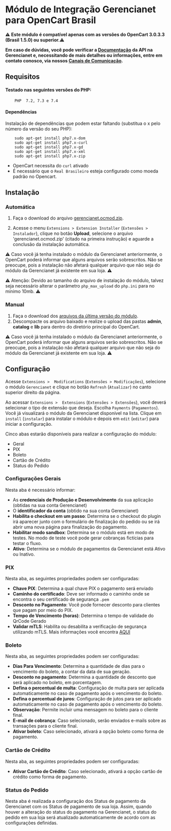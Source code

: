 # Módulo de Integração Gerencianet  para OpenCart Brasil #

:warning: **Este módulo é compatível apenas com as versões do OpenCart 3.0.3.3 (Brasil 1.5.0) ou superior.**:warning:

**Em caso de dúvidas, você pode verificar a [Documentação](https://dev.gerencianet.com.br/docs/opencart-pix) da API na Gerencianet e, necessitando de mais detalhes ou informações, entre em contato conosco, via nossos [Canais de Comunicação](https://gerencianet.com.br/central-de-ajuda).**

## Requisitos

#### Testado nas seguintes versões do PHP:
``` 
    PHP  7.2, 7.3 e 7.4 
```

#### Dependências
Instalação de dependências que podem estar faltando (substitua o x pelo número da versão do seu PHP): 
```
    sudo apt-get install php7.x-dom
    sudo apt-get install php7.x-curl
    sudo apt-get install php7.x-gd
    sudo apt-get install php7.x-xml
    sudo apt-get install php7.x-zip
```

- OpenCart necessita do <code>curl</code> ativado
- É necessário que o <code>Real Brasileiro</code> esteja configurado como moeda padrão no Opencart.

## Instalação
### Automática

1. Faça o download do arquivo [gerencianet.ocmod.zip](auto/).

2. Acesse o menu `Extensions > Extension Installer` (`Extensões > Instalador`), clique no botão **Upload**, selecione o arquivo 'gerencianet.ocmod.zip' (citado na primeira instrução) e aguarde a conclusão da instalação automática.

:warning: Caso você já tenha instalado o módulo da Gerencianet anteriormente, o OpenCart poderá informar que alguns arquivos serão sobrescritos. Não se preocupe, pois a instalação não afetará qualquer arquivo que não seja do módulo da Gerencianet já existente em sua loja. :warning:

:warning: Atenção: Devido ao tamanho do arquivo de instalação do módulo, talvez seja necessário alterar o parâmetro `php_max_upload` do `php.ini` para no mínimo 10mb. :warning:


### Manual

1. Faça o download dos [arquivos da última versão do módulo](manual/).
2. Descompacte os arquivo baixado e realize o upload das pastas **admin**, **catalog** e **lib** para dentro do diretório principal do OpenCart.

:warning: Caso você já tenha instalado o módulo da Gerencianet anteriormente, o OpenCart poderá informar que alguns arquivos serão sobrescritos. Não se preocupe, pois a instalação não afetará qualquer arquivo que não seja do módulo da Gerencianet já existente em sua loja. :warning:


## Configuração

Acesse `Extensions >  Modifications` (`Extensões > Modificações`), selecione o módulo `Gerencianet` e clique no botão `Refresh` (`Atualizar`) no canto superior direito da página.

Ao acessar `Extensions >  Extensions` (`Extensões > Extensões`), você deverá selecionar o tipo de extensão que deseja. Escolha `Payments` (`Pagamentos`). Você já visualizará o módulo da Gerencianet disponível na lista. Clique em `install` (`instalar`) para instalar o módulo e depois em `edit` (`editar`) para iniciar a configuração.

Cinco abas estarão disponíveis para realizar a configuração do módulo:

* Geral
* PIX
* Boleto
* Cartão de Crédito
* Status do Pedido

### Configurações Gerais

Nesta aba é necessário informar:
* As **credenciais de Produção e Desenvolvimento** da sua aplicação (obtidas na sua conta Gerencianet)
* O **identificador da conta** (obtido na sua conta Gerencianet)
* **Habilita o checkout em um passo**: Determina se o  checkout do plugin  irá aparecer junto com o formulário de finalização do pedido ou se irá abrir uma nova página para finalização do pagamento.
* **Habilitar modo sandbox**: Determina se o módulo está em modo de testes. No modo de teste você pode gerar cobranças fictícias para testar o fluxo.
* **Ativo**: Determina se o módulo de pagamentos da Gerencianet está Ativo ou Inativo.

### PIX

Nesta aba, as seguintes propriedades podem ser configuradas:

* **Chave PIX**: Determina a qual chave PIX o pagamento será enviado
* **Caminho do certificado**: Deve ser informado o caminho onde se encontra o seu certificado de segurança `.pem`
* **Desconto no Pagamento**: Você pode fornecer desconto para clientes que pagam por meio do PIX.
* **Tempo de Vencimento (horas)**: Determina o tempo de validade do QrCode Gerado
* **Validar mTLS**: Habilita ou desabilita a verificação de segurança utilizando mTLS. Mais informações você encontra [AQUI](https://dev.gerencianet.com.br/docs/api-pix#section-webhook)

### Boleto

Nesta aba, as seguintes propriedades podem ser configuradas:

* **Dias Para Vencimento**: Determina a quantidade de dias  para o vencimento do boleto, a contar da data de sua geração.
* **Desconto no pagamento**: Determina a quantidade de desconto que será aplicado no boleto,  em porcentagem.
* **Defina o percentual de multa**: Configuração de multa para ser aplicada automaticamente  no caso de pagamento após o vencimento do boleto.
* **Defina o percentual de juros**: Configuração de jutos para ser aplicado automaticamente  no caso de pagamento após o vencimento do boleto.
* **Observação**: Permite incluir uma mensagem no boleto para o cliente final.
* **E-mail de cobrança**: Caso selecionado, serão enviados e-mails sobre as transações para o cliente final.
* **Ativar boleto**: Caso selecionado,   ativará a opção boleto como forma de pagamento.

### Cartão de Crédito

Nesta aba, as seguintes propriedades podem ser configuradas:

* **Ativar Cartão de Crédito**: Caso selecionado,   ativará a opção cartão de crédito  como forma de pagamento.

### Status do Pedido

Nesta aba é realizada a configuração dos Status de pagamento da Gerencianet com os Status de pagamento de sua loja. Assim, quando houver a alteração do status do pagamento na Gerencianet,  o status do pedido em sua loja será atualizado automaticamente de acordo com as configurações definidas.